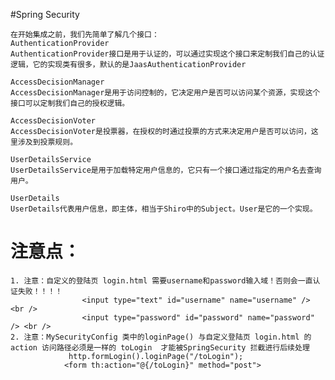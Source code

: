 #Spring Security 

    在开始集成之前，我们先简单了解几个接口：
    AuthenticationProvider
    AuthenticationProvider接口是用于认证的，可以通过实现这个接口来定制我们自己的认证逻辑，它的实现类有很多，默认的是JaasAuthenticationProvider
    
    AccessDecisionManager
    AccessDecisionManager是用于访问控制的，它决定用户是否可以访问某个资源，实现这个接口可以定制我们自己的授权逻辑。
    
    AccessDecisionVoter
    AccessDecisionVoter是投票器，在授权的时通过投票的方式来决定用户是否可以访问，这里涉及到投票规则。
    
    UserDetailsService
    UserDetailsService是用于加载特定用户信息的，它只有一个接口通过指定的用户名去查询用户。
    
    UserDetails
    UserDetails代表用户信息，即主体，相当于Shiro中的Subject。User是它的一个实现。
    
# 注意点：
    1. 注意：自定义的登陆页 login.html 需要username和password输入域！否则会一直认证失败！！！！
                    <input type="text" id="username" name="username" /> <br />
                    <input type="password" id="password" name="password" /> <br />
    2. 注意：MySecurityConfig 类中的loginPage() 与自定义登陆页 login.html 的 action 访问路径必须是一样的 toLogin  才能被SpringSecurity 拦截进行后续处理
                 http.formLogin().loginPage("/toLogin");
                <form th:action="@{/toLogin}" method="post">
        